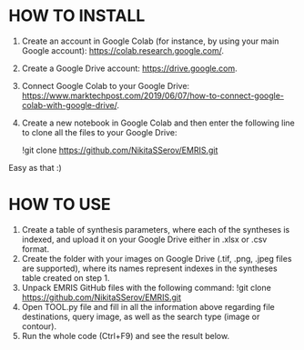 # HOW TO INSTALL

1. Create an account in Google Colab (for instance, by using your main Google account): https://colab.research.google.com/.
2. Create a Google Drive account: https://drive.google.com.
3. Connect Google Colab to your Google Drive: https://www.marktechpost.com/2019/06/07/how-to-connect-google-colab-with-google-drive/.
4. Create a new notebook in Google Colab and then enter the following line to clone all the files to your Google Drive:

   !git clone https://github.com/NikitaSSerov/EMRIS.git

Easy as that :)

# HOW TO USE

1. Create a table of synthesis parameters, where each of the syntheses is indexed, and upload it on your Google Drive either in .xlsx or .csv format.
2. Create the folder with your images on Google Drive (.tif, .png, .jpeg files are supported), where its names represent indexes in the syntheses table created on step 1.
3. Unpack EMRIS GitHub files with the following command:
!git clone https://github.com/NikitaSSerov/EMRIS.git
4. Open TOOL.py file and fill in all the information above regarding file destinations, query image, as well as the search type (image or contour).
5. Run the whole code (Ctrl+F9) and see the result below.

